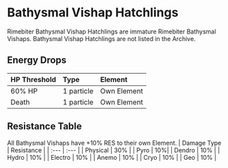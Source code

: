 # Bathysmal Vishap Hatchlings
Rimebiter Bathysmal Vishap Hatchlings are immature Rimebiter Bathysmal Vishaps. Bathysmal Vishap Hatchlings are not listed in the Archive.   

## Energy Drops
| HP Threshold | Type | Element |
| :--- | :--- | :--- |
| 60% HP | 1 particle | Own Element |
| Death | 1 particle | Own Element |

## Resistance Table
All Bathysmal Vishaps have +10% RES to their own Element.
| Damage Type | Resistance |
| :--- | :--- |
| Physical | 30% |
| Pyro | 10%| 
| Dendro | 10% |
| Hydro	| 10% |
| Electro	| 10% |
| Anemo	| 10% |
| Cryo	| 10% |
| Geo	| 10% |
